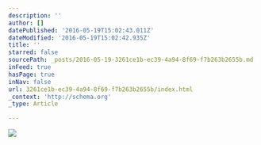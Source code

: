 ```yaml
---
description: ''
author: []
datePublished: '2016-05-19T15:02:43.011Z'
dateModified: '2016-05-19T15:02:42.935Z'
title: ''
starred: false
sourcePath: _posts/2016-05-19-3261ce1b-ec39-4a94-8f69-f7b263b2655b.md
inFeed: true
hasPage: true
inNav: false
url: 3261ce1b-ec39-4a94-8f69-f7b263b2655b/index.html
_context: 'http://schema.org'
_type: Article

---
```

![](https://the-grid-user-content.s3-us-west-2.amazonaws.com/faa66715-865f-46f7-97a2-fde9b0fbe60b.jpg)